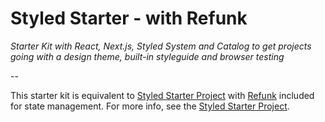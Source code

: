 # Styled Starter - with Refunk

*Starter Kit with React, Next.js, Styled System and Catalog to get projects going with a design theme, built-in styleguide and browser testing*

--

This starter kit is equivalent to [Styled Starter Project](https://johnpolacek.github.io/styled-starter-basic/) with [Refunk](https://github.com/jxnblk/refunk) included for state management. For more info, see the [Styled Starter Project](https://johnpolacek.github.io/styled-starter/).